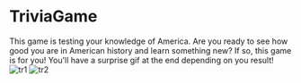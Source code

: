 # TriviaGame
This game is testing your knowledge of America. 
Are you ready to see how good you are in American history and learn something new? 
If so, this game is for you!
You'll have a surprise gif at the end depending on you result!
![tr1](https://user-images.githubusercontent.com/45444261/70341374-6b7f2d80-1818-11ea-9eaf-67c6f3fd86ba.jpg)
![tr2](https://user-images.githubusercontent.com/45444261/70341379-6e7a1e00-1818-11ea-99ef-6be9d493f6ec.jpg)
